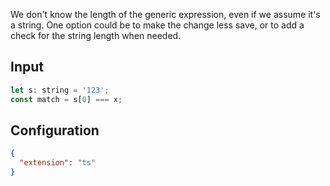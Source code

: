 
We don't know the length of the generic expression, even if we assume it's a string.
One option could be to make the change less save, or to add a check for the string
length when needed.

## Input
```javascript input
let s: string = '123';
const match = s[0] === x;
```

## Configuration
```json configuration
{
  "extension": "ts"
}
```
